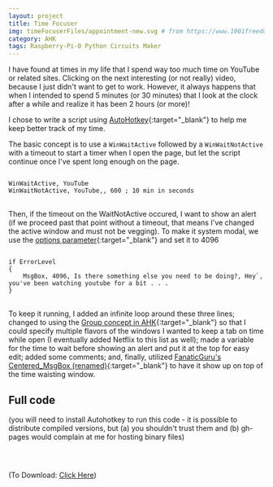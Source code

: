 ```yaml
---
layout: project
title: Time Focuser
img: timeFocuserFiles/appointment-new.svg # from https://www.1001freedownloads.com/free-clipart/tango-appointment-new
category: AHK
tags: Raspberry-Pi-0 Python Circuits Maker
---
```



I have found at times in my life that I spend way too much time on YouTube or related sites. Clicking on the next interesting (or not really) video, because I just didn't want to get to work. However, it always happens that when I intended to spend 5 minutes (or 30 minutes) that I look at the clock after a while and realize it has been 2 hours (or more)!

I chose to write a script using [AutoHotkey](http://www.autohotkey.com){:target="_blank"} to help me keep better track of my time.

The basic concept is to use a `WinWaitActive` followed by a `WinWaitNotActive` with a timeout to start a timer when I open the page, but let the script continue once I've spent long enough on the page.
<div>
<pre>
<code class="autohotkey">
WinWaitActive, YouTube
WinWaitNotActive, YouTube,, 600 ; 10 min in seconds
</code>
</pre>
</div>

Then, if the timeout on the WaitNotActive occured, I want to show an alert (if we proceed past that point without a timeout, that means I've changed the active window and must not be vegging). To make it system modal, we use the [options parameter](https://autohotkey.com/docs/commands/MsgBox.htm#Group_4_Modality){:target="_blank"} and set it to 4096

<div>
<pre>
<code class="autohotkey">
if ErrorLevel
{
    MsgBox, 4096, Is there something else you need to be doing?, Hey`, you've been watching youtube for a bit . . .
}
</code>
</pre>
</div>

To keep it running, I added an infinite loop around these three lines; changed to using the [Group concept in AHK](https://autohotkey.com/docs/commands/GroupAdd.htm){:target="_blank"} so that I could specify multiple flavors of the windows I wanted to keep a tab on time while open (I eventually added Netflix to this list as well); made a variable for the time to wait before showing an alert and put it at the top for easy edit; added some comments; and, finally, utilized [FanaticGuru's Centered_MsgBox (renamed)](https://www.autohotkey.com/boards/viewtopic.php?p=42603&sid=15ab5b2d8380033e6295f2cf772adae7#p42603){:target="_blank"} to have it show up on top of the time waisting window.

## Full code

(you will need to install Autohotkey to run this code - it is possible to distribute compiled versions, but (a) you shouldn't trust them and (b) gh-pages would complain at me for hosting binary files)

<div>
<pre>
<code id="codeTarget" class="autohotkey">
</code>
</pre>

<script>
    var target = document.getElementById("codeTarget");

    // use JS encode URI to html escape the code.
    {% capture raw_code %}{% include_relative timeFocuserFiles/timeFocuser.ahk %}{% endcapture %}
    target.innerHTML = escape_html(`{{ raw_code | replace: "`", "\\`" }}`);

</script>

</div>

(To Download: <a href="timeFocuserFiles/timeFocuser.ahk" download>Click Here</a>)
